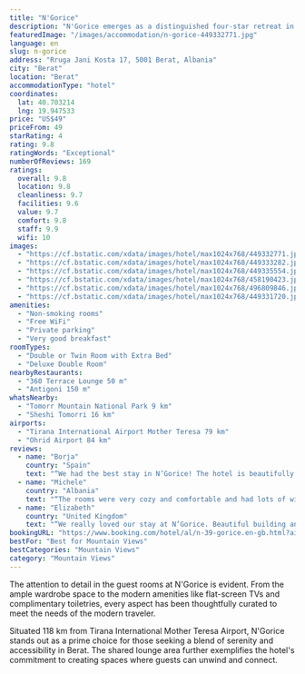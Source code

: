 ```yaml
---
title: "N'Gorice"
description: "N'Gorice emerges as a distinguished four-star retreat in the heart of Berat, offering guests a blend of comfort and convenience."
featuredImage: "/images/accommodation/n-gorice-449332771.jpg"
language: en
slug: n-gorice
address: "Rruga Jani Kosta 17, 5001 Berat, Albania"
city: "Berat"
location: "Berat"
accommodationType: "hotel"
coordinates:
  lat: 40.703214
  lng: 19.947533
price: "US$49"
priceFrom: 49
starRating: 4
rating: 9.8
ratingWords: "Exceptional"
numberOfReviews: 169
ratings:
  overall: 9.8
  location: 9.8
  cleanliness: 9.7
  facilities: 9.6
  value: 9.7
  comfort: 9.8
  staff: 9.9
  wifi: 10
images:
  - "https://cf.bstatic.com/xdata/images/hotel/max1024x768/449332771.jpg?k=b540bb751377f21d62f678bdb53dd0007b3962121a01c6fe48b9a68ad6a4d29e&o=&hp=1"
  - "https://cf.bstatic.com/xdata/images/hotel/max1024x768/449333282.jpg?k=8a24eb0ceb5492f10b09420d41e5e09882df359cd6569f6b6eaa4048e13d0732&o=&hp=1"
  - "https://cf.bstatic.com/xdata/images/hotel/max1024x768/449335554.jpg?k=ec770ea1022e360128e185ec5f4f1575ab628aad484788d8ef0485227b526c4f&o=&hp=1"
  - "https://cf.bstatic.com/xdata/images/hotel/max1024x768/458190423.jpg?k=2c3830341b03e97df68d0a751978cb9adbd208191a461b7ea991d50f81a12530&o=&hp=1"
  - "https://cf.bstatic.com/xdata/images/hotel/max1024x768/496809846.jpg?k=13f77112918bc6d2ee5fce61148dd9c3c4440ff600d837fe71beca0ed658d65d&o=&hp=1"
  - "https://cf.bstatic.com/xdata/images/hotel/max1024x768/449331720.jpg?k=9cf2218a4b9610aa61fe0509c9ae2a278553dd87bdba3826fb686401464af8dc&o=&hp=1"
amenities:
  - "Non-smoking rooms"
  - "Free WiFi"
  - "Private parking"
  - "Very good breakfast"
roomTypes:
  - "Double or Twin Room with Extra Bed"
  - "Deluxe Double Room"
nearbyRestaurants:
  - "360 Terrace Lounge 50 m"
  - "Antigoni 150 m"
whatsNearby:
  - "Tomorr Mountain National Park 9 km"
  - "Sheshi Tomorri 16 km"
airports:
  - "Tirana International Airport Mother Teresa 79 km"
  - "Ohrid Airport 84 km"
reviews:
  - name: "Borja"
    country: "Spain"
    text: "“We had the best stay in N’Gorice! The hotel is beautifully decorated, the room was very confortable and the breakfast was delicious and homemade. But the best thing was the amiability of the owners making us feeling welcome and making sure we had...”"
  - name: "Michele"
    country: "Albania"
    text: "“The rooms were very cozy and comfortable and had lots of windows with nice view over the roofs and cobbled street beneath. Very calm at night. Heating works well. The shower is very pleasant. The owners are extremely nice and respond very quickly...”"
  - name: "Elizabeth"
    country: "United Kingdom"
    text: "“We really loved our stay at N’Gorice. Beautiful building and room. Newly renovated- really cool because it feels traditional but fresh and modern. Very clean. Comfortable bed and pillows. Really cosy feel. Gorgeous bathroom. Powerful shower....”"
bookingURL: "https://www.booking.com/hotel/al/n-39-gorice.en-gb.html?aid=8035640"
bestFor: "Best for Mountain Views"
bestCategories: "Mountain Views"
category: "Mountain Views"
---
```


The attention to detail in the guest rooms at N'Gorice is evident. From the ample wardrobe space to the modern amenities like flat-screen TVs and complimentary toiletries, every aspect has been thoughtfully curated to meet the needs of the modern traveler.

Situated 118 km from Tirana International Mother Teresa Airport, N'Gorice stands out as a prime choice for those seeking a blend of serenity and accessibility in Berat. The shared lounge area further exemplifies the hotel's commitment to creating spaces where guests can unwind and connect.